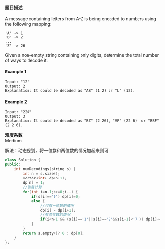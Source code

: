 #### **题目描述**
A message containing letters from A-Z is being encoded to numbers using the following mapping:
```
'A' -> 1
'B' -> 2
...
'Z' -> 26
```
Given a non-empty string containing only digits, determine the total number of ways to decode it.

#### **Example 1**
```
Input: "12"
Output: 2
Explanation: It could be decoded as "AB" (1 2) or "L" (12).
```
#### **Example 2**
```
Input: "226"
Output: 3
Explanation: It could be decoded as "BZ" (2 26), "VF" (22 6), or "BBF" (2 2 6).
```

**难度系数**    
Medium

解法：动态规划，将一位数和两位数的情况加起来则可

```c++
class Solution {
public:
    int numDecodings(string s) {
        int n = s.size();
        vector<int> dp(n+1);
        dp[n] = 1;
        //倒着计算
        for(int i=n-1;i>=0;i--) {
            if(s[i]=='0') dp[i]=0;
            else {
                //只有一位数的情况
                dp[i] = dp[i+1];
                //有两位数的情况
                if(i<n-1 && (s[i]=='1'||s[i]=='2'&&s[i+1]<'7')) dp[i]+=dp[i+2];
            }
        }
        return s.empty()? 0 : dp[0];   
    }
};
```
